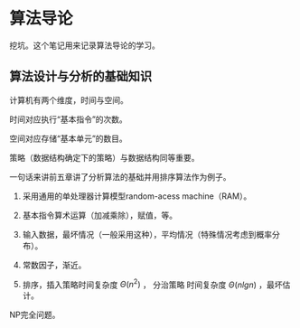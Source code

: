 # 算法导论

挖坑。这个笔记用来记录算法导论的学习。

## 算法设计与分析的基础知识

计算机有两个维度，时间与空间。

时间对应执行“基本指令”的次数。

空间对应存储“基本单元”的数目。

策略（数据结构确定下的策略）与数据结构同等重要。

一句话来讲前五章讲了分析算法的基础并用排序算法作为例子。

1. 采用通用的单处理器计算模型random-acess machine（RAM）。

2. 基本指令算术运算（加减乘除），赋值，等。
3. 输入数据，最坏情况（一般采用这种），平均情况（特殊情况考虑到概率分布）。
4. 常数因子，渐近。
5. 排序，插入策略时间复杂度 $\Theta(n^2)$  ， 分治策略 时间复杂度 $\Theta(n lg n)$ ，最坏估计。

NP完全问题。